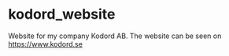 # kodord_website
Website for my company Kodord AB. The website can be seen on https://www.kodord.se
